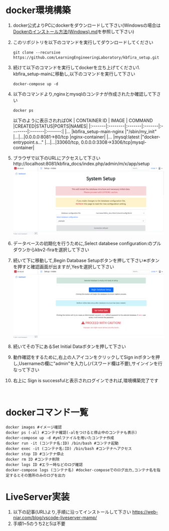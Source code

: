 # docker環境構築
1. docker公式よりPCにdockerをダウンロードして下さい(Windowsの場合は[Dockerのインストール方法(Windows).md](/Dockerのインストール方法(Windows).md)を参照して下さい)
1. このリポジトリを以下のコマンドを実行してダウンロードしてください
    ```
    git clone --recursive https://github.com/LearningEngineeringLaboratory/kbfira_setup.git
    ```
1. 続けて以下のコマンドを実行してdockerを立ち上げてください1. kbfira_setup-mainに移動し,以下のコマンドを実行して下さい
    ```
    docker-compose up -d
    ```
1. 以下のコマンドより,nginxとmysqlのコンテナが作成されたか確認して下さい
    ```
    docker ps
    ```
    以下のように表示されればOK
    | CONTAINER ID | IMAGE | COMMAND |CREATED|STATUS|PORTS|NAMES|
    |:-------|:--------|:-------|:-------|:--------|:-------|:-------:|
    |...      |kbfira_setup-main-nginx        |"/sbin/my_init"       |...|...|0.0.0.0:8081->80/tcp |nginx-container|
    |...     |mysql:latest         |"docker-entrypoint.s…"      |...|...|33060/tcp, 0.0.0.0:3308->3306/tcp|mysql-container|

1. ブラウザで以下のURLにアクセスして下さい
    http://localhost:8081/kbfira_docs/index.php/admin/m/x/app/setup
    ![URL:初期画面](img/URL_initial.png)
1. データベースの初期化を行うために,Select databese configuration:のプルダウンからkbv2-firaを選択して下さい
1. 続いて下に移動して,Begin Database Setupボタンを押して下さい※ボタンを押すと確認画面が出ますが,Yesを選択して下さい
    ![URL:setup](img/URL_setup.png)
1. 続いてその下にあるSet Initial Dataボタンを押して下さい
1. 動作確認をするために,右上の人アイコンをクリックしてSign inボタンを押し,Usernameの欄に"admin"を入力し(パスワード欄は不要),サインインを行なって下さい
1. 右上に Sign is successfulと表示されログインできれば,環境構築完了です

<br>

# dockerコマンド一覧
```
docker images #イメージ確認
docker ps (-al) #コンテナ確認(-alをつけると停止中のコンテナも表示)
docker-compose up -d #ymlファイルを用いたコンテナ作成
docker run -it (コンテナ名:ID) /bin/bash #コンテナ起動
docker exec -it (コンテナ名:ID) /bin/bash #コンテナへアクセス
docker stop ID #コンテナ停止
docker rm ID #コンテナ削除
docker logs ID #エラー時などのログ確認
docker-compose logs (コンテナ名) #docker-composeでのログ出力,コンテナ名を指定するとその箇所のみのログを出力
```
# LiveServer実装
1. 以下の記事(URL)より,手順に沿ってインストールして下さい
    https://web-niar.com/blog/vscode-liveserver-mamp/
1. 手順1~5のうち2と5は不要
